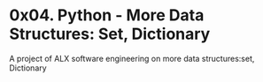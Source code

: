 #        0x04. Python - More Data Structures: Set, Dictionary




A project of ALX software engineering on more data structures:set, Dictionary
